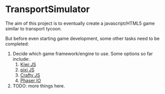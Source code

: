 # TransportSimulator
The aim of this project is to eventually create a javascript/HTML5 game similar to transport tycoon.

But before even starting game development, some other tasks need to be completed:
1. Decide which game framework/engine to use.
   Some options so far include:.
    1. [Kiwi JS](http://www.kiwijs.org/)
    2. [pixi JS](http://www.pixijs.com/)
    3. [Crafty JS](http://craftyjs.com/)
    4. [Phaser IO](http://phaser.io/)
2. TODO: more things here.

